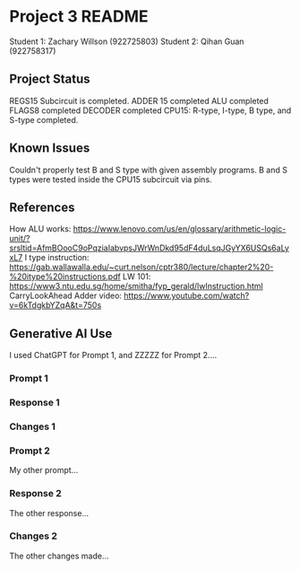 # Project 3 README

Student 1: Zachary Willson (922725803)
Student 2: Qihan Guan (922758317)

## Project Status
REGS15 Subcircuit is completed.
ADDER 15 completed
ALU completed
FLAGS8 completed
DECODER completed
CPU15: R-type, I-type, B type, and S-type completed.

## Known Issues
Couldn't properly test B and S type with given assembly programs. B and S types were tested inside the CPU15 subcircuit via pins. 

## References
How ALU works: https://www.lenovo.com/us/en/glossary/arithmetic-logic-unit/?srsltid=AfmBOooC9oPqziaIabvpsJWrWnDkd95dF4duLsqJGyYX6USQs6aLyxL7
I type instruction: https://gab.wallawalla.edu/~curt.nelson/cptr380/lecture/chapter2%20-%20itype%20instructions.pdf
LW 101: https://www3.ntu.edu.sg/home/smitha/fyp_gerald/lwInstruction.html
CarryLookAhead Adder video: https://www.youtube.com/watch?v=6kTdgkbYZqA&t=750s


## Generative AI Use
I used ChatGPT for Prompt 1, and ZZZZZ for Prompt 2....

### Prompt 1


### Response 1

### Changes 1

### Prompt 2
My other prompt...

### Response 2
The other response...

### Changes 2
The other changes made...
